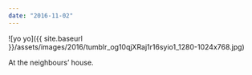 ```yaml
---
date: "2016-11-02"
---
```


![yo yo]({{ site.baseurl }}/assets/images/2016/tumblr_og10qjXRaj1r16syio1_1280-1024x768.jpg)

At the neighbours’ house.
